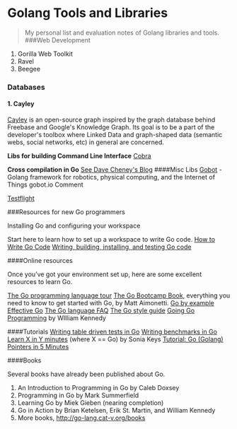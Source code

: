 Golang Tools and Libraries
======================
> My personal list and evaluation notes of Golang libraries and tools.
###Web Development 
1. Gorilla Web Toolkit
2. Ravel
3. Beegee

### Databases

#### 1. Cayley
[Cayley](https://github.com/google/cayley) is an open-source graph inspired by the graph database behind Freebase and Google's Knowledge Graph. Its goal is to be a part of the developer's toolbox where Linked Data and graph-shaped data (semantic webs, social networks, etc) in general are concerned.

**Libs for building Command Line Interface** 
[Cobra](https://github.com/spf13/cobra)

**Cross compilation in Go**
[See Dave Cheney's Blog](http://dave.cheney.net/2013/07/09/an-introduction-to-cross-compilation-with-go-1-1)
####Misc Libs
[Gobot](http://gobot.io/) - Golang framework for robotics, physical computing, and the Internet of Things 
gobot.io  Comment

[Testflight](https://github.com/drewolson/testflight)

###Resources for new Go programmers

Installing Go and configuring your workspace

Start here to learn how to set up a workspace to write Go code.
[How to Write Go Code](http://golang.org/doc/code.html)
[Writing, building, installing, and testing Go code](https://www.youtube.com/watch?v=XCsL89YtqCs)

####Online resources

Once you’ve got your environment set up, here are some excellent resources to learn Go.

[The Go programming language tour](http://tour.golang.org/#1)
[The Go Bootcamp Book](http://www.golangbootcamp.com/book/), everything you need to know to get started with Go, by Matt Aimonetti.
[Go by example](https://gobyexample.com/)
[Effective Go](http://golang.org/doc/effective_go.html)
[The Go language FAQ](http://golang.org/doc/faq)
[The Go style guide](https://code.google.com/p/go-wiki/wiki/Style)
[Going Go Programming](http://www.goinggo.net/) by WIlliam Kennedy

####Tutorials
[Writing table driven tests in Go](http://dave.cheney.net/2013/06/09/writing-table-driven-tests-in-go)
[Writing benchmarks in Go](http://dave.cheney.net/2013/06/30/how-to-write-benchmarks-in-go)
[Learn X in Y minutes](http://learnxinyminutes.com/docs/go/) (where X == Go) by Sonia Keys
[Tutorial: Go (Golang) Pointers in 5 Minutes](http://www.giantflyingsaucer.com/blog/?p=4720)

####Books

Several books have already been published about Go.

 1. An Introduction to Programming in Go by Caleb Doxsey
 2. Programming in Go by Mark Summerfield
 3. Learning Go by Miek Gieben (nearing completion)
 4. Go in Action by Brian Ketelsen, Erik St. Martin, and William Kennedy
 5. More books, http://go-lang.cat-v.org/books

